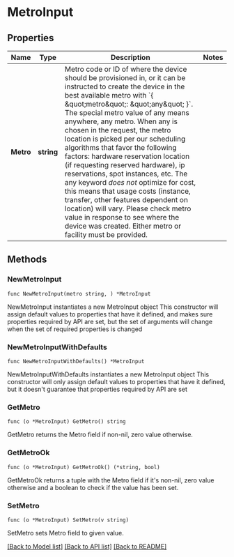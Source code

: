# MetroInput

## Properties

Name | Type | Description | Notes
------------ | ------------- | ------------- | -------------
**Metro** | **string** | Metro code or ID of where the device should be provisioned in, or it can be instructed to create the device in the best available metro with &#x60;{ \&quot;metro\&quot;: \&quot;any\&quot; }&#x60;. The special metro value of any means anywhere, any metro. When any is chosen in the request, the metro location is picked per our scheduling algorithms that favor the following factors: hardware reservation location (if requesting reserved hardware), ip reservations, spot instances, etc. The any keyword *does not* optimize for cost, this means that usage costs (instance, transfer, other features dependent on location) will vary. Please check metro value in response to see where the device was created. Either metro or facility must be provided. | 

## Methods

### NewMetroInput

`func NewMetroInput(metro string, ) *MetroInput`

NewMetroInput instantiates a new MetroInput object
This constructor will assign default values to properties that have it defined,
and makes sure properties required by API are set, but the set of arguments
will change when the set of required properties is changed

### NewMetroInputWithDefaults

`func NewMetroInputWithDefaults() *MetroInput`

NewMetroInputWithDefaults instantiates a new MetroInput object
This constructor will only assign default values to properties that have it defined,
but it doesn't guarantee that properties required by API are set

### GetMetro

`func (o *MetroInput) GetMetro() string`

GetMetro returns the Metro field if non-nil, zero value otherwise.

### GetMetroOk

`func (o *MetroInput) GetMetroOk() (*string, bool)`

GetMetroOk returns a tuple with the Metro field if it's non-nil, zero value otherwise
and a boolean to check if the value has been set.

### SetMetro

`func (o *MetroInput) SetMetro(v string)`

SetMetro sets Metro field to given value.



[[Back to Model list]](../README.md#documentation-for-models) [[Back to API list]](../README.md#documentation-for-api-endpoints) [[Back to README]](../README.md)


